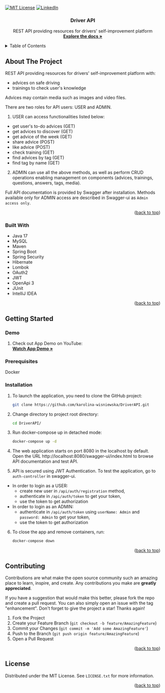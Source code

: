 <a id="readme-top"></a>
<!-- PROJECT SHIELDS -->
<!--
*** I'm using markdown "reference style" links for readability.
*** Reference links are enclosed in brackets [ ] instead of parentheses ( ).
*** See the bottom of this document for the declaration of the reference variables
*** for contributors-url, forks-url, etc. This is an optional, concise syntax you may use.
*** https://www.markdownguide.org/basic-syntax/#reference-style-links
-->

[![MIT License][license-shield]][license-url]
[![LinkedIn][linkedin-shield]][linkedin-url]
<div align="center">
<h3 align="center">Driver API</h3>
  <p align="center">
    REST API providing resources for drivers' self-improvement platform 
    <br />
    <a href="https://github.com/karolina-wisniewska/DriverAPI"><strong>Explore the docs »</strong></a>
    <br />
  </p>
</div>

<!-- TABLE OF CONTENTS -->
<details>
  <summary>Table of Contents</summary>
  <ol>
    <li>
      <a href="#about-the-project">About The Project</a>
      <ul>
        <li><a href="#built-with">Built With</a></li>
      </ul>
    </li>
    <li>
      <a href="#getting-started">Getting Started</a>
      <ul>
        <li><a href="#demo">Demo</a></li>
        <li><a href="#prerequisites">Prerequisites</a></li>
        <li><a href="#installation">Installation</a></li>
      </ul>
    </li>
    <li><a href="#contributing">Contributing</a></li>
    <li><a href="#license">License</a></li>
  </ol>
</details>


<a name="about-the-project"></a>
<!-- ABOUT THE PROJECT -->
## About The Project

REST API providing resources for drivers' self-improvement platform with:
- advices on safe driving 
- trainings to check user's knowledge

Advices may contain media such as images and video files.

There are two roles for API users: USER and ADMIN.

1. USER can access functionalities listed below:
- get user's to-do advices (GET)
- get advices to discover (GET)
- get advice of the week (GET)
- share advice (POST)
- like advice (POST)
- check training (GET)
- find advices by tag (GET)
- find tag by name (GET)

2. ADMIN can use all the above methods, as well as perform CRUD operations enabling management on components (advices, trainings, questions, answers, tags, media).

Full API documentation is provided by Swagger after installation. Methods available only for ADMIN access are described in Swagger-ui as `Admin access only`. 

<p align="right">(<a href="#readme-top">back to top</a>)</p>

<a id="built-with"></a>
### Built With
* Java 17
* MySQL
* Maven
* Spring Boot
* Spring Security
* Hibernate
* Lombok
* OAuth2
* JWT
* OpenApi 3
* JUnit
* IntelliJ IDEA
<p align="right">(<a href="#readme-top">back to top</a>)</p>

<a id="getting-started"></a>
<!-- GETTING STARTED -->
## Getting Started

<a id="demo"></a>
### Demo
1. Check out App Demo on YouTube:
   <br />
   <a href="https://www.youtube.com/watch?v=slIStjY72S4"><strong>Watch App Demo »</strong></a>
   <br />

<a id="prerequisities"></a>
### Prerequisites
Docker

<a id="installation"></a>
### Installation

1. To launch the application, you need to clone the GitHub project:
   ```sh
   git clone https://github.com/karolina-wisniewska/DriverAPI.git
   ```

2. Change directory to project root directory:
   ```sh
   cd DriverAPI/
   ```

3. Run docker-compose up in detached mode:
   ```sh
   docker-compose up -d
   ```

4. The web application starts on port 8080 in the localhost by default. Open the URL http://localhost:8080/swagger-ui/index.html to browse API documentation and test API.

5. API is secured using JWT Authentication. To test the application, go to `auth-controller` in swagger-ui.
- In order to login as a USER:
    - create new user in `/api/auth/registration` method,
    - authenticate in `/api/auth/token` to get your token,
    - use the token to get authorization
- In order to login as an ADMIN:
    - authenticate in `/api/auth/token` using `userName: Admin` and `password: Admin` to get your token,
    - use the token to get authorization

6. To close the app and remove containers, run:
   ```sh
   docker-compose down
   ```

<p align="right">(<a href="#readme-top">back to top</a>)</p>

<a id="contributing"></a>
<!-- CONTRIBUTING -->
## Contributing

Contributions are what make the open source community such an amazing place to learn, inspire, and create. Any contributions you make are **greatly appreciated**.

If you have a suggestion that would make this better, please fork the repo and create a pull request. You can also simply open an issue with the tag "enhancement".
Don't forget to give the project a star! Thanks again!

1. Fork the Project
2. Create your Feature Branch (`git checkout -b feature/AmazingFeature`)
3. Commit your Changes (`git commit -m 'Add some AmazingFeature'`)
4. Push to the Branch (`git push origin feature/AmazingFeature`)
5. Open a Pull Request

<p align="right">(<a href="#readme-top">back to top</a>)</p>

<a id="license"></a>
<!-- LICENSE -->
## License

Distributed under the MIT License. See `LICENSE.txt` for more information.

<p align="right">(<a href="#readme-top">back to top</a>)</p>


<!-- MARKDOWN LINKS & IMAGES -->
<!-- https://www.markdownguide.org/basic-syntax/#reference-style-links -->
[license-shield]: https://img.shields.io/github/license/othneildrew/Best-README-Template.svg?style=for-the-badge
[license-url]: https://github.com/othneildrew/Best-README-Template/blob/master/LICENSE.txt
[linkedin-shield]: https://img.shields.io/badge/-LinkedIn-black.svg?style=for-the-badge&logo=linkedin&colorB=555
[linkedin-url]: https://linkedin.com/in/karolina-wi

